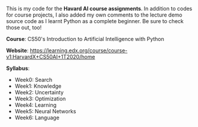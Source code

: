 This is my code for the **Havard AI course assignments**. In addition to codes for course projects, I also added my own comments to the lecture demo source code as I learnt Python as a complete beginner. Be sure to check those out, too!   

**Course**: CS50's Introduction to Artificial Intelligence with Python 

**Website**: https://learning.edx.org/course/course-v1:HarvardX+CS50AI+1T2020/home

**Syllabus**:
- Week0: Search
- Week1: Knowledge
- Week2: Uncertainty
- Week3: Optimization
- Week4: Learning
- Week5: Neural Networks
- Week6: Language
